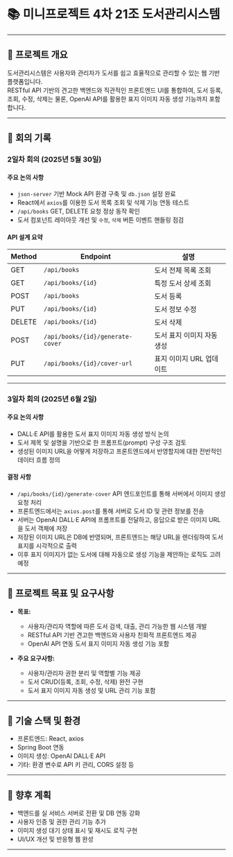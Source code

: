 # 📚 미니프로젝트 4차 21조 도서관리시스템

---

## 📘 프로젝트 개요

도서관리시스템은 사용자와 관리자가 도서를 쉽고 효율적으로 관리할 수 있는 웹 기반 플랫폼입니다.  
RESTful API 기반의 견고한 백엔드와 직관적인 프론트엔드 UI를 통합하여, 도서 등록, 조회, 수정, 삭제는 물론, OpenAI API를 활용한 표지 이미지 자동 생성 기능까지 포함합니다.

---

## 📅 회의 기록

### 2일차 회의 (2025년 5월 30일)

#### 주요 논의 사항

- `json-server` 기반 Mock API 환경 구축 및 `db.json` 설정 완료  
- React에서 `axios`를 이용한 도서 목록 조회 및 삭제 기능 연동 테스트  
- `/api/books` GET, DELETE 요청 정상 동작 확인  
- 도서 컴포넌트 레이아웃 개선 및 `수정`, `삭제` 버튼 이벤트 핸들링 점검  

#### API 설계 요약

| Method | Endpoint                          | 설명                      |
| ------ | -------------------------------- | ------------------------- |
| GET    | `/api/books`                     | 도서 전체 목록 조회        |
| GET    | `/api/books/{id}`                | 특정 도서 상세 조회        |
| POST   | `/api/books`                    | 도서 등록                 |
| PUT    | `/api/books/{id}`                | 도서 정보 수정             |
| DELETE | `/api/books/{id}`                | 도서 삭제                 |
| POST   | `/api/books/{id}/generate-cover` | 도서 표지 이미지 자동 생성 |
| PUT    | `/api/books/{id}/cover-url`     | 표지 이미지 URL 업데이트    |

---

### 3일차 회의 (2025년 6월 2일)

#### 주요 논의 사항

- DALL·E API를 활용한 도서 표지 이미지 자동 생성 방식 논의  
- 도서 제목 및 설명을 기반으로 한 프롬프트(prompt) 구성 구조 검토  
- 생성된 이미지 URL을 어떻게 저장하고 프론트엔드에서 반영할지에 대한 전반적인 데이터 흐름 정의  

#### 결정 사항

- `/api/books/{id}/generate-cover` API 엔드포인트를 통해 서버에서 이미지 생성 요청 처리  
- 프론트엔드에서는 `axios.post`를 통해 서버로 도서 ID 및 관련 정보를 전송  
- 서버는 OpenAI DALL·E API에 프롬프트를 전달하고, 응답으로 받은 이미지 URL을 도서 객체에 저장  
- 저장된 이미지 URL은 DB에 반영되며, 프론트엔드는 해당 URL을 렌더링하여 도서 표지를 시각적으로 출력  
- 이후 표지 이미지가 없는 도서에 대해 자동으로 생성 기능을 제안하는 로직도 고려 예정

---

## 🎯 프로젝트 목표 및 요구사항

- **목표:**  
  - 사용자/관리자 역할에 따른 도서 검색, 대출, 관리 가능한 웹 시스템 개발  
  - RESTful API 기반 견고한 백엔드와 사용자 친화적 프론트엔드 제공  
  - OpenAI API 연동 도서 표지 이미지 자동 생성 기능 포함

- **주요 요구사항:**  
  - 사용자/관리자 권한 분리 및 역할별 기능 제공  
  - 도서 CRUD(등록, 조회, 수정, 삭제) 완전 구현  
  - 도서 표지 이미지 자동 생성 및 URL 관리 기능 포함

---

## 📂 기술 스택 및 환경

- 프론트엔드: React, axios  
- Spring Boot 연동
- 이미지 생성: OpenAI DALL·E API  
- 기타: 환경 변수로 API 키 관리, CORS 설정 등


--- 

## 📌 향후 계획

- 백엔드를 실 서비스 서버로 전환 및 DB 연동 강화  
- 사용자 인증 및 권한 관리 기능 추가  
- 이미지 생성 대기 상태 표시 및 재시도 로직 구현  
- UI/UX 개선 및 반응형 웹 완성

---

